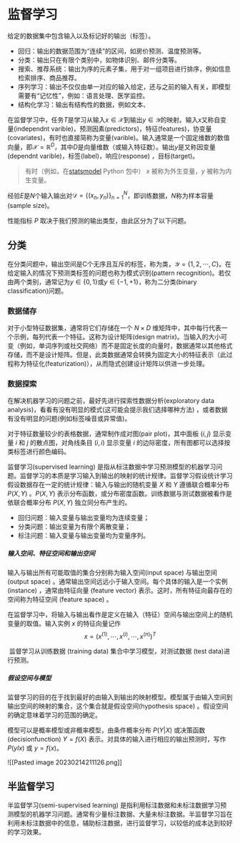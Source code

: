 # 监督学习

给定的数据集中包含输入以及标记好的输出（标签）。

+ 回归：输出的数据范围为“连续”的区间，如房价预测、温度预测等。
+ 分类：输出只在有限个类别中，如物体识别、邮件分类等。
+ 搜索、推荐系统：输出为序的元素⼦集，用于对⼀组项⽬进⾏排序，例如信息检索排序、商品推荐。
+ 序列学习：输出不仅仅由单一对应的输入给定，还与之前的输入有关，即模型需要有“记忆性”，例如：语言处理、医学监控。
+ 结构化学习：输出有结构性的数据，例如文本、

在监督学习中，任务$T$是学习从输入$x \in \mathcal{X}$到输出$y \in \mathcal{Y}$的映射。输入$x$又称自变量(independnt varible)，预测因素(predictors)，特征(features)，协变量(covariates)，有时也直接简称为变量(varible)。输入通常是一个固定维数的数值向量，即$\mathcal{X} = \mathbb{R}^D$，其中$D$是向量维数（或输入特征数）。输出$y$是又称因变量(dependnt varible)，标签(label)，响应(response) ，目标(target)。
> 有时（例如，在[statsmodel](https://www.statsmodels.org/devel/endog_exog.html) Python 包中） $x$ 被称为外生变量，$y$ 被称为内生变量。

经验$E$是$N$个输入输出对$\mathcal{D}=\{ (x_n,y_n) \}^N_{n=1}$，即训练数据，$N$称为样本容量(sample size)。

性能指标 $P$ 取决于我们预测的输出类型，由此区分为了以下问题。

## 分类

在分类问题中，输出空间是C个无序且互斥的标签，称为类，$\mathcal{Y} = \{ 1,2,\cdots,C \}$。在给定输入的情况下预测类标签的问题也称为模式识别(pattern recognition)。若仅由两个类别，通常记为$y \in \{ 0, 1 \}$或$y \in \{ -1, +1 \}$，称为二分类(binary classification)问题。

### 数据储存

对于小型特征数据集，通常将它们存储在一个 $N \times D$ 维矩阵中，其中每行代表一个示例，每列代表一个特征。这称为设计矩阵(design matrix)。当输入的大小可变（例如，单词序列或社交网络）而不是固定长度的向量时，数据通常以其他格式存储，而不是设计矩阵。但是，此类数据通常会转换为固定大小的特征表示（此过程称为特征化(featurization)），从而隐式创建设计矩阵以供进一步处理。

### 数据探索

在解决机器学习的问题之前，最好先进行探索性数据分析(exploratory data analysis)，看看有没有明显的模式(这可能会提示我们选择哪种方法) ，或者数据有没有明显的问题(例如标签噪音或异常值)。

对于特征数量较少的表格数据，通常制作成对图(pair plot)，其中面板 $(i,j)$ 显示变量 $i$ 和 $j$ 的散点图，对角线条目 $(i,i)$ 显示变量 $i$ 的边际密度，所有图都可以选择按类标签进行颜色编码。

监督学习(supervised learning) 是指从标注数据中学习预测模型的机器学习问
题。监督学习的本质是学习输入到输出的映射的统计规律。监督学习假设统计学习假设数据存在一定的统计规律：输入与输出的随机变量 $X$ 和 $Y$ 遵循联合概率分布 $P(X,Y)$ 。$P(X,Y)$ 表示分布函数，或分布密度函数。训练数据与测试数据被看作是依联合概率分布 $P(X,Y)$ 独立同分布产生的。

+ 回归问题：输入变量与输出变量均为连续变量；
+ 分类问题：输出变量为有限个离散变量；
+ 标注问题：输入变量与输出变量均为变量序列。

##### 输入空间、特征空间和输出空间

输入与输出所有可能取值的集合分别称为输入空间(input space) 与输出空间 (output space) 。通常输出空间远远小于输入空间。每个具体的输入是一个实例 (instance) ，通常由特征向量 (feature vector) 表示。这时，所有特征向最存在的空间称为特征空间 (feature space) 。

在监督学习中，将输入与输出看作是定义在输入（特征）空间与输出空间上的随机变量的取值。输入实例 $x$ 的特征向量记作
$$x = (x^{(1)}, \cdots, x^{(i)}, \cdots, x^{(n)})^{T}$$   

 监督学习从训练数据 (training data) 集合中学习模型，对测试数据
(test data)进行预测。

##### 假设空间与模型

监督学习的目的在于找到最好的由输入到输出的映射模型。模型属于由输入空间到输出空间的映射的集合，这个集合就是假设空间(hypothesis space) 。假设空间的确定意味着学习的范围的确定。

模型可以是概率模型或非概率模型，由条件概率分布 $P(Y|X)$ 或决策函数(decisionfunction) $Y = f (X)$ 表示。对具体的输入进行相应的输出预测时，写作 $P(y l x)$ 或 $y = f(x)$。

![[Pasted image 20230214211126.png]]

## 半监督学习

半监督学习(semi-supervised learning) 是指利用标注数据和未标注数据学习预测模型的机器学习问题。通常有少量标注数据、大量未标注数据。半监督学习旨在利用未标注数据中的信息，辅助标注数据，进行监督学习，以较低的成本达到较好的学习效果。


